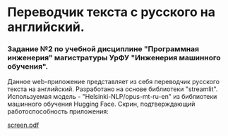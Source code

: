 # Переводчик текста с русского на английский.

### Задание №2 по учебной дисциплине "Программная инженерия" магистратуры УрФУ "Инженерия машинного обучения".

Данное web-приложение представляет из себя переводчик русского текста на английский.
Разработано на основе библиотеки "streamlit". 
Используемая модель - "Helsinki-NLP/opus-mt-ru-en" из библиотеки машинного обучения Hugging Face.
Скрин, подтверждающий работоспособность приложения:

[screen.pdf](https://github.com/maximbabenko/web_translator-homework2_urfu-/files/13848429/screen.pdf)
